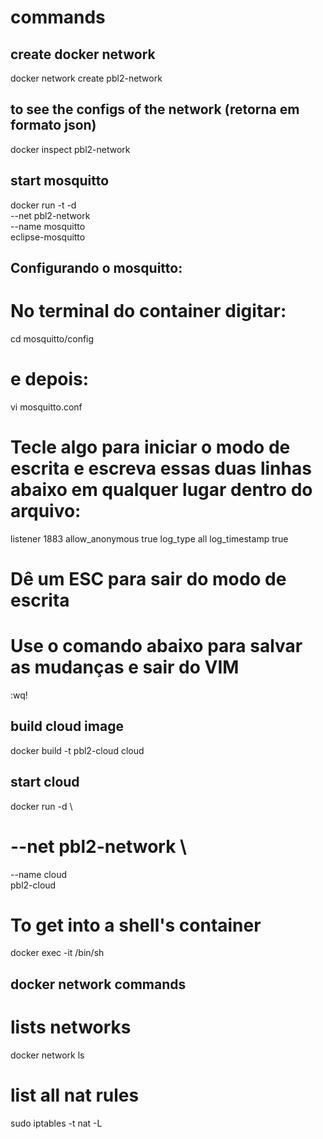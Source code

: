 # commands

## create docker network

docker network create pbl2-network

## to see the configs of the network (retorna em formato json)

docker inspect pbl2-network

## start mosquitto

docker run -t -d \
--net pbl2-network \
--name mosquitto \
eclipse-mosquitto

## Configurando o mosquitto:

# No terminal do container digitar:

cd mosquitto/config

# e depois:

vi mosquitto.conf

# Tecle algo para iniciar o modo de escrita e escreva essas duas linhas abaixo em qualquer lugar dentro do arquivo:

listener 1883
allow_anonymous true
log_type all
log_timestamp true

# Dê um ESC para sair do modo de escrita

# Use o comando abaixo para salvar as mudanças e sair do VIM

:wq!

## build cloud image

docker build -t pbl2-cloud cloud

## start cloud

docker run -d \

# --net pbl2-network \

--name cloud \
pbl2-cloud

# To get into a shell's container

docker exec -it <docker-container> /bin/sh

## docker network commands

# lists networks

docker network ls

# list all nat rules

sudo iptables -t nat -L
